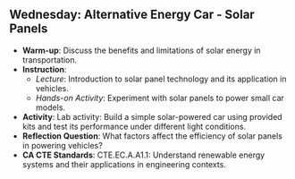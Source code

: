 ## Wednesday: Alternative Energy Car - Solar Panels

- **Warm-up**: Discuss the benefits and limitations of solar energy in transportation.
- **Instruction**:
  - *Lecture*: Introduction to solar panel technology and its application in vehicles.
  - *Hands-on Activity*: Experiment with solar panels to power small car models.
- **Activity**: Lab activity: Build a simple solar-powered car using provided kits and test its performance under different light conditions.
- **Reflection Question**: What factors affect the efficiency of solar panels in powering vehicles?
- **CA CTE Standards**: CTE.EC.A.A1.1: Understand renewable energy systems and their applications in engineering contexts.